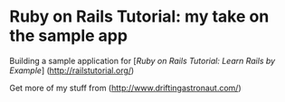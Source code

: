 # Ruby on Rails Tutorial: my take on the sample app

Building a sample application for [*Ruby on Rails Tutorial: Learn Rails by Example*] (http://railstutorial.org/)

Get more of my stuff from (http://www.driftingastronaut.com/)
